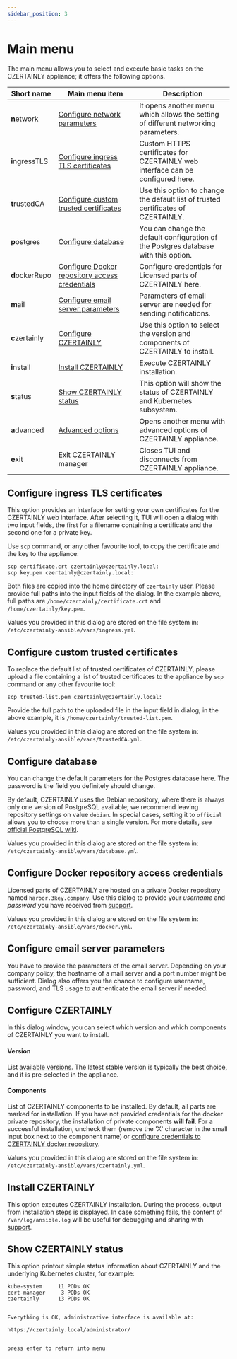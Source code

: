 ```yaml
---
sidebar_position: 3
---
```


# Main menu

The main menu allows you to select and execute basic tasks on the CZERTAINLY appliance; it offers the following options.

| Short&nbsp;name | Main&nbsp;menu&nbsp;item                                                                          | Description                                                                         |
|-----------------|---------------------------------------------------------------------------------------------------|-------------------------------------------------------------------------------------|
| **n**etwork     | [Configure network parameters](./network-menu.md)                                                 | It opens another menu which allows the setting of different networking parameters.  |
| **i**ngressTLS  | [Configure ingress TLS certificates](#configure-ingress-tls-certificates)                         | Custom HTTPS certificates for CZERTAINLY web interface can be configured here.      |
| **t**rustedCA   | [Configure custom trusted certificates](#configure-custom-trusted-certificates)                   | Use this option to change the default list of trusted certificates of CZERTAINLY.   |
| **p**ostgres    | [Configure database](#configure-database)                                                         | You can change the default configuration of the Postgres database with this option. |
| **d**ockerRepo  | [Configure Docker repository access credentials](#configure-docker-repository-access-credentials) | Configure credentials for Licensed parts of CZERTAINLY here.                        |
| **m**ail        | [Configure email server parameters](#configure-email-server-parameters)                           | Parameters of email server are needed for sending notifications.                    |
| **c**zertainly  | [Configure CZERTAINLY](#configure-czertainly)                                                     | Use this option to select the version and components of CZERTAINLY to install.      |
| **i**nstall     | [Install CZERTAINLY](#install-czertainly)                                                         | Execute CZERTAINLY installation.                                                    |
| **s**tatus      | [Show CZERTAINLY status](#show-czertainly-status)                                                 | This option will show the status of CZERTAINLY and Kubernetes subsystem.            |
| **a**dvanced    | [Advanced options](./advanced-menu.md)                                                            | Opens another menu with advanced options of CZERTAINLY appliance.                   |
| **e**xit        | Exit CZERTAINLY manager                                                                           | Closes TUI and disconnects from CZERTAINLY appliance.                               |


## Configure ingress TLS certificates

This option provides an interface for setting your own certificates for the CZERTAINLY web interface. After selecting it, TUI will open a dialog with two input fields, the first for a filename containing a certificate and the second one for a private key.

Use `scp` command, or any other favourite tool, to copy the certificate and the key to the appliance:

```
scp certificate.crt czertainly@czertainly.local:
scp key.pem czertainly@czertainly.local:
```

Both files are copied into the home directory of `czertainly` user. Please provide full paths into the input fields of the dialog. In the example above, full paths are `/home/czertainly/certificate.crt` and `/home/czertainly/key.pem`.

Values you provided in this dialog are stored on the file system in:
`/etc/czertainly-ansible/vars/ingress.yml`.

## Configure custom trusted certificates

To replace the default list of trusted certificates of CZERTAINLY, please upload a file containing a list of trusted certificates to the appliance by `scp` command or any other favourite tool:

```
scp trusted-list.pem czertainly@czertainly.local:
```

Provide the full path to the uploaded file in the input field in dialog; in the above example, it is `/home/czertainly/trusted-list.pem`.

Values you provided in this dialog are stored on the file system in: `/etc/czertainly-ansible/vars/trustedCA.yml`.

## Configure database

You can change the default parameters for the Postgres database here. The password is the field you definitely should change.

By default, CZERTAINLY uses the Debian repository, where there is always only one version of PostgreSQL available; we recommend leaving repository settings on value `debian`. In special cases, setting it to `official` allows you to choose more than a single version. For more details, see [official PostgreSQL wiki](https://wiki.postgresql.org/wiki/Apt).

Values you provided in this dialog are stored on the file system in: `/etc/czertainly-ansible/vars/database.yml`.

## Configure Docker repository access credentials

Licensed parts of CZERTAINLY are hosted on a private Docker repository named `harbor.3key.company`. Use this dialog to provide your *username* and *password* you have received from [support](/docs/feedback-support/).

Values you provided in this dialog are stored on the file system in: `/etc/czertainly-ansible/vars/docker.yml`.

## Configure email server parameters

You have to provide the parameters of the email server. Depending on your company policy, the hostname of a mail server and a port number might be sufficient. Dialog also offers you the chance to configure username, password, and TLS usage to authenticate the email server if needed.

## Configure CZERTAINLY

In this dialog window, you can select which version and which components of CZERTAINLY you want to install.

#### Version

List [available versions](https://harbor.3key.company/harbor/projects/8/repositories/czertainly/artifacts-tab). The latest stable version is typically the best choice, and it is pre-selected in the appliance.

#### Components

List of CZERTAINLY components to be installed. By default, all parts are marked for installation. If you have not provided credentials for the docker private repository, the installation of private components **will fail**. For a successful installation, uncheck them (remove the 'X' character in the small input box next to the component name) or [configure credentials to CZERTAINLY docker repository](#configure-docker-repository-access-credentials).

Values you provided in this dialog are stored on the file system in: `/etc/czertainly-ansible/vars/czertainly.yml`.

## Install CZERTAINLY

This option executes CZERTAINLY installation. During the process, output from installation steps is displayed. In case something fails, the content of `/var/log/ansible.log` will be useful for debugging and sharing with [support](/docs/feedback-support/).

## Show CZERTAINLY status

This option printout simple status information about CZERTAINLY and the underlying Kubernetes cluster, for example:

```
kube-system     11 PODs OK
cert-manager     3 PODs OK
czertainly      13 PODs OK


Everything is OK, administrative interface is available at:

https://czertainly.local/administrator/


press enter to return into menu
```

